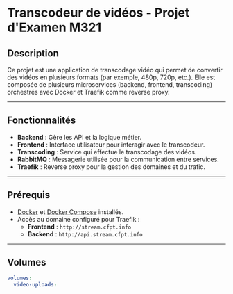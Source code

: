 # Transcodeur de vidéos - Projet d'Examen M321

## Description

Ce projet est une application de transcodage vidéo qui permet de convertir des vidéos en plusieurs formats (par exemple, 480p, 720p, etc.). Elle est composée de plusieurs microservices (backend, frontend, transcoding) orchestrés avec Docker et Traefik comme reverse proxy.

---

## Fonctionnalités

- **Backend** : Gère les API et la logique métier.
- **Frontend** : Interface utilisateur pour interagir avec le transcodeur.
- **Transcoding** : Service qui effectue le transcodage des vidéos.
- **RabbitMQ** : Messagerie utilisée pour la communication entre services.
- **Traefik** : Reverse proxy pour la gestion des domaines et du trafic.

--- 

## Prérequis

- [Docker](https://www.docker.com/) et [Docker Compose](https://docs.docker.com/compose/) installés.
- Accès au domaine configuré pour Traefik :
  - **Frontend** : `http://stream.cfpt.info`
  - **Backend** : `http://api.stream.cfpt.info`

---

## Volumes

```yaml
volumes:
  video-uploads:
```

